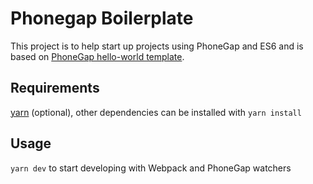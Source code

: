 # Phonegap Boilerplate

This project is to help start up projects using PhoneGap and ES6 and is based on [PhoneGap hello-world template](https://github.com/phonegap/phonegap-template-hello-world).

## Requirements

[yarn](https://yarnpkg.com/en/) (optional), other dependencies can be installed with `yarn install`

## Usage

`yarn dev` to start developing with Webpack and PhoneGap watchers

